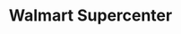 ---
title: "Walmart Supercenter"
url: /houston/walmart-supercenter-east-sam-houston-parkway-north/
shop: supermarket
---